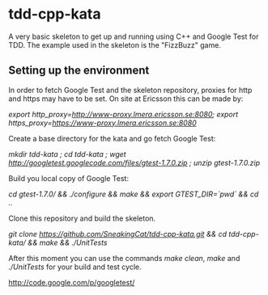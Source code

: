 tdd-cpp-kata
============

A very basic skeleton to get up and running using C++ and Google Test
for TDD. The example used in the skeleton is the "FizzBuzz" game.

Setting up the environment
--------------------------

In order to fetch Google Test and the skeleton repository, proxies for
http and https may have to be set. On site at Ericsson this can be
made by:

*export http_proxy=http://www-proxy.lmera.ericsson.se:8080; export https_proxy=https://www-proxy.lmera.ericsson.se:8080*

Create a base directory for the kata and go fetch Google Test:

*mkdir tdd-kata ; cd tdd-kata ; wget http://googletest.googlecode.com/files/gtest-1.7.0.zip ; unzip gtest-1.7.0.zip*

Build you local copy of Google Test:

*cd gtest-1.7.0/ && ./configure && make && export GTEST_DIR=\`pwd\` && cd ..*

Clone this repository and build the skeleton.

*git clone https://github.com/SneakingCat/tdd-cpp-kata.git && cd tdd-cpp-kata/ && make && ./UnitTests*

After this moment you can use the commands *make clean*, *make* and
*./UnitTests* for your build and test cycle.

http://code.google.com/p/googletest/

